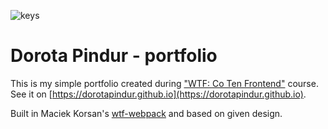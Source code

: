 ![keys](https://dorotapindur.github.io/portfolio-og.png)

# Dorota Pindur - portfolio 

This is my simple portfolio created during ["WTF: Co Ten Frontend"](https://cotenfrontend.pl) course. See it on [https://dorotapindur.github.io](https://dorotapindur.github.io).

Built in Maciek Korsan's [wtf-webpack](https://github.com/maciejkorsan/wtf-webpack-starter) and based on given design.

